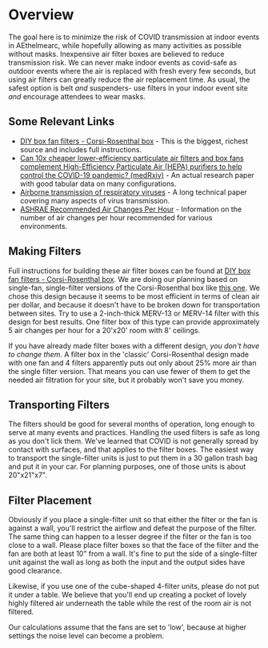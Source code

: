 ---
---
# Overview

The goal here is to minimize the risk of COVID transmission at indoor
events in AEthelmearc, while hopefully allowing as many activities
as possible without masks.  Inexpensive air filter
boxes are believed to reduce transmission risk.  We can never make indoor
events as covid-safe as outdoor events where the air is replaced with
fresh every few seconds, but using air filters can greatly reduce the
air replacement time.  As usual, the safest option is belt _and_ suspenders-
use filters in your indoor event site _and_ encourage attendees to wear masks.

## Some Relevant Links
* [DIY box fan filters - Corsi-Rosenthal box](https://cleanaircrew.org/box-fan-filters/) - This is the biggest, richest source and includes full instructions.
* [Can 10x cheaper lower-efficiency particulate air filters and box fans complement High-Efficiency Particulate Air  (HEPA) purifiers to help control the COVID-19 pandemic? (medRxiv)](https://www.medrxiv.org/content/10.1101/2021.12.04.21267300v8) - An actual research paper with good tabular data on many configurations.
* [Airborne transmission of respiratory viruses](https://www.science.org/doi/10.1126/science.abd9149) - A long technical paper covering many aspects of virus transmission.
* [ASHRAE Recommended Air Changes Per Hour](https://smartairfilters.com/en/blog/ashrae-air-changes-per-hour-office-residential/) - Information on the number of air changes per hour recommended for various environments.

## Making Filters

Full instructions for building these air filter boxes can be found at
[DIY box fan filters - Corsi-Rosenthal box](https://cleanaircrew.org/box-fan-filters/).
We are doing our planning based on single-fan, single-filter versions
of the Corsi-Rosenthal box like [this one](images/one_filter_one_fan.jpg).
We chose this design because it seems to be most efficient in terms of clean air per dollar,
and because it doesn't have to be broken down for transportation between sites.
Try to use a 2-inch-thick MERV-13 or MERV-14 filter with this design for best results.
One filter box of this type can provide approximately 5 air changes per hour for a 20'x20'
room with 8' ceilings.

If you have already made filter boxes with a different design,
_you don't have to change them_. A filter box in the 'classic'
Corsi-Rosenthal design made with one fan and 4 filters apparently puts
out only about 25% more air than the single filter version.  That
means you can use fewer of them to get the needed air filtration for
your site, but it probably won't save you money.

## Transporting Filters

The filters should be good for several months of operation, long enough to serve at many
events and practices.  Handling the used filters is safe as long as you don't lick them.
We've learned that COVID is not generally spread by contact with surfaces, and that applies
to the filter boxes.  The easiest way to transport the single-filter units is just to put
them in a 30 gallon trash bag and put it in your car.  For planning purposes, one of those
units is about 20"x21"x7".

## Filter Placement

Obviously if you place a single-filter unit so that either the filter or the fan is against
a wall, you'll restrict the airflow and defeat the purpose of the filter.  The same thing
can happen to a lesser degree if the filter or the fan is too close to a wall.  Please place
filter boxes so that the face of the filter and the fan are both at least 10" from a wall.
It's fine to put the side of a single-filter unit against the wall as long as both the input and
the output sides have good clearance.

Likewise, if you use one of the cube-shaped 4-filter units, please do not put it under a table.  We believe
that you'll end up creating a pocket of lovely highly filtered air underneath the table while
the rest of the room air is not filtered.

Our calculations assume that the fans are set to 'low', because at higher settings the noise level can
become a problem.  
